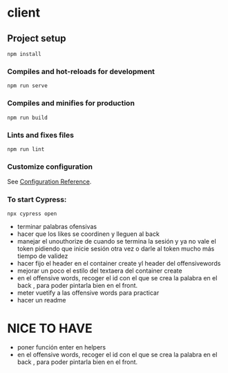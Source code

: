 # client

## Project setup
```
npm install
```

### Compiles and hot-reloads for development
```
npm run serve
```

### Compiles and minifies for production
```
npm run build
```

### Lints and fixes files
```
npm run lint
```

### Customize configuration
See [Configuration Reference](https://cli.vuejs.org/config/).

### To start Cypress:
`npx cypress open`
- terminar palabras ofensivas
- hacer que los likes se coordinen y lleguen al back
- manejar el unouthorize de cuando se termina la sesión y ya no vale el token pidiendo que inicie sesión otra vez o darle al token mucho más tiempo de validez
- hacer fijo el header en el container create yl header del offensivewords
- mejorar un poco el estilo del textaera del container create
- en el offensive words, recoger el id con el que se crea la palabra en el back , para poder pintarla bien en el front.
- meter vuetify a las offensive words para practicar
- hacer un readme
# NICE TO HAVE
- poner función enter en helpers
- en el offensive words, recoger el id con el que se crea la palabra en el back , para poder pintarla bien en el front.
